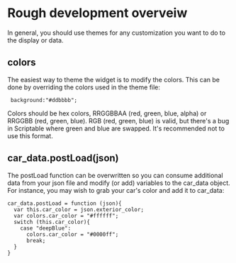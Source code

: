 # Rough development overveiw

In general, you should use themes for any customization you want to do to the display or data.

## colors

The easiest way to theme the widget is to modify the colors. This can be done by overriding the colors used in the theme file:

     background:"#ddbbbb";
   
Colors should be hex colors, RRGGBBAA (red, green, blue, alpha) or RRGGBB (red, green, blue). RGB (red, green, blue) is valid, but there's a bug in Scriptable where green and blue are swapped. It's recommended not to use this format.

## car_data.postLoad(json)

The postLoad function can be overwritten so you can consume additional data from your json file and modify (or add) variables to the car_data object. For instance, you may wish to grab your car's color and add it to car_data:

   
    car_data.postLoad = function (json){
      var this.car_color = json.exterior_color;
      var colors.car_color = "#ffffff";
      switch (this.car_color){
        case "deepBlue":
          colors.car_color = "#0000ff";
          break;
      }
    }

